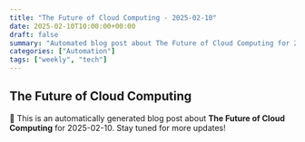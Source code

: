 ```yaml
---
title: "The Future of Cloud Computing - 2025-02-10"
date: 2025-02-10T10:00:00+00:00
draft: false
summary: "Automated blog post about The Future of Cloud Computing for 2025-02-10."
categories: ["Automation"]
tags: ["weekly", "tech"]
---
```


## The Future of Cloud Computing

🚀 This is an automatically generated blog post about **The Future of Cloud Computing** for 2025-02-10. Stay tuned for more updates!
